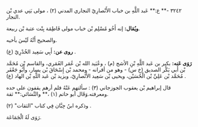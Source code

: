 ٣٢٤٢ -** ع:** عَبد اللَّهِ بن خباب الأَنْصارِيّ النجاري المدني (٢) ، مولى بَنِي عدي بْن النجار.

**ويُقال:** إنه أَخُو مُسْلِم بْن خباب مولى فَاطِمَة بِنْت عتبة بْن ربيعة.

والصحيح أَنَّهُ لَيْسَ بأخيه.

**روى عن:** أَبِي سَعِيد الخُدْرِيّ (ع) .

**رَوَى عَنه:** بكير بن عَبد اللَّهِ بْنِ الأشج (م) ، وعُبَيد الله بْن عُمَر العُمَري، والقاسم بْن مُحَمَّد بْن أَبي بَكْر الصديق (خ س) - وهو من أقرانه - ومحمد بْن إِسْحَاقَ بْن يسار، وأَبُو جَعْفَر مُحَمَّد بْن عَلِيِّ بْن الْحُسَيْن، ويحيى بْن سَعِيد الأَنْصارِيّ، ويزيد بْن عَبد اللَّهِ بْن الهاد (ع) .

قال إبراهيم بْن يعقوب الجوزجاني (٣) : سألتهم عَنْهُ فلم أرهم يقفون على حده ومعرفته.وَقَال أبو حاتم (١) ،** والنَّسَائي:** ثقة.

وذكره ابنُ حِبَّان فِي كتاب "الثقات" (٢) .

رَوَى لَهُ الْجَمَاعَة.